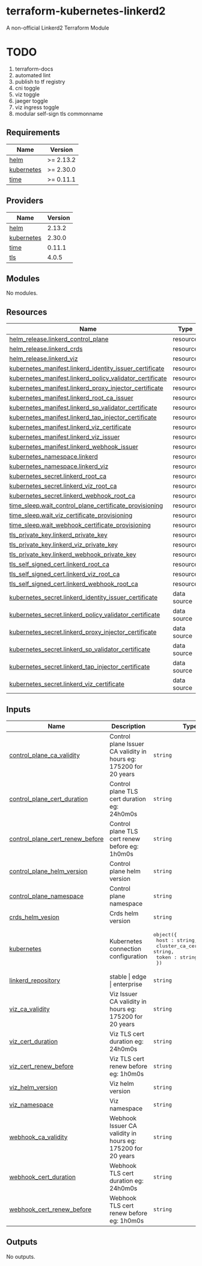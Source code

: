 # terraform-kubernetes-linkerd2
A non-official Linkerd2 Terraform Module


# TODO
1. terraform-docs
2. automated lint
3. publish to tf registry
4. cni toggle
5. viz toggle
6. jaeger toggle
7. viz ingress toggle
8. modular self-sign tls commonname
<!-- BEGIN_TF_DOCS -->
## Requirements

| Name | Version |
|------|---------|
| <a name="requirement_helm"></a> [helm](#requirement\_helm) | >= 2.13.2 |
| <a name="requirement_kubernetes"></a> [kubernetes](#requirement\_kubernetes) | >= 2.30.0 |
| <a name="requirement_time"></a> [time](#requirement\_time) | >= 0.11.1 |

## Providers

| Name | Version |
|------|---------|
| <a name="provider_helm"></a> [helm](#provider\_helm) | 2.13.2 |
| <a name="provider_kubernetes"></a> [kubernetes](#provider\_kubernetes) | 2.30.0 |
| <a name="provider_time"></a> [time](#provider\_time) | 0.11.1 |
| <a name="provider_tls"></a> [tls](#provider\_tls) | 4.0.5 |

## Modules

No modules.

## Resources

| Name | Type |
|------|------|
| [helm_release.linkerd_control_plane](https://registry.terraform.io/providers/hashicorp/helm/latest/docs/resources/release) | resource |
| [helm_release.linkerd_crds](https://registry.terraform.io/providers/hashicorp/helm/latest/docs/resources/release) | resource |
| [helm_release.linkerd_viz](https://registry.terraform.io/providers/hashicorp/helm/latest/docs/resources/release) | resource |
| [kubernetes_manifest.linkerd_identity_issuer_certificate](https://registry.terraform.io/providers/hashicorp/kubernetes/latest/docs/resources/manifest) | resource |
| [kubernetes_manifest.linkerd_policy_validator_certificate](https://registry.terraform.io/providers/hashicorp/kubernetes/latest/docs/resources/manifest) | resource |
| [kubernetes_manifest.linkerd_proxy_injector_certificate](https://registry.terraform.io/providers/hashicorp/kubernetes/latest/docs/resources/manifest) | resource |
| [kubernetes_manifest.linkerd_root_ca_issuer](https://registry.terraform.io/providers/hashicorp/kubernetes/latest/docs/resources/manifest) | resource |
| [kubernetes_manifest.linkerd_sp_validator_certificate](https://registry.terraform.io/providers/hashicorp/kubernetes/latest/docs/resources/manifest) | resource |
| [kubernetes_manifest.linkerd_tap_injector_certificate](https://registry.terraform.io/providers/hashicorp/kubernetes/latest/docs/resources/manifest) | resource |
| [kubernetes_manifest.linkerd_viz_certificate](https://registry.terraform.io/providers/hashicorp/kubernetes/latest/docs/resources/manifest) | resource |
| [kubernetes_manifest.linkerd_viz_issuer](https://registry.terraform.io/providers/hashicorp/kubernetes/latest/docs/resources/manifest) | resource |
| [kubernetes_manifest.linkerd_webhook_issuer](https://registry.terraform.io/providers/hashicorp/kubernetes/latest/docs/resources/manifest) | resource |
| [kubernetes_namespace.linkerd](https://registry.terraform.io/providers/hashicorp/kubernetes/latest/docs/resources/namespace) | resource |
| [kubernetes_namespace.linkerd_viz](https://registry.terraform.io/providers/hashicorp/kubernetes/latest/docs/resources/namespace) | resource |
| [kubernetes_secret.linkerd_root_ca](https://registry.terraform.io/providers/hashicorp/kubernetes/latest/docs/resources/secret) | resource |
| [kubernetes_secret.linkerd_viz_root_ca](https://registry.terraform.io/providers/hashicorp/kubernetes/latest/docs/resources/secret) | resource |
| [kubernetes_secret.linkerd_webhook_root_ca](https://registry.terraform.io/providers/hashicorp/kubernetes/latest/docs/resources/secret) | resource |
| [time_sleep.wait_control_plane_certificate_provisioning](https://registry.terraform.io/providers/hashicorp/time/latest/docs/resources/sleep) | resource |
| [time_sleep.wait_viz_certificate_provisioning](https://registry.terraform.io/providers/hashicorp/time/latest/docs/resources/sleep) | resource |
| [time_sleep.wait_webhook_certificate_provisioning](https://registry.terraform.io/providers/hashicorp/time/latest/docs/resources/sleep) | resource |
| [tls_private_key.linkerd_private_key](https://registry.terraform.io/providers/hashicorp/tls/latest/docs/resources/private_key) | resource |
| [tls_private_key.linkerd_viz_private_key](https://registry.terraform.io/providers/hashicorp/tls/latest/docs/resources/private_key) | resource |
| [tls_private_key.linkerd_webhook_private_key](https://registry.terraform.io/providers/hashicorp/tls/latest/docs/resources/private_key) | resource |
| [tls_self_signed_cert.linkerd_root_ca](https://registry.terraform.io/providers/hashicorp/tls/latest/docs/resources/self_signed_cert) | resource |
| [tls_self_signed_cert.linkerd_viz_root_ca](https://registry.terraform.io/providers/hashicorp/tls/latest/docs/resources/self_signed_cert) | resource |
| [tls_self_signed_cert.linkerd_webhook_root_ca](https://registry.terraform.io/providers/hashicorp/tls/latest/docs/resources/self_signed_cert) | resource |
| [kubernetes_secret.linkerd_identity_issuer_certificate](https://registry.terraform.io/providers/hashicorp/kubernetes/latest/docs/data-sources/secret) | data source |
| [kubernetes_secret.linkerd_policy_validator_certificate](https://registry.terraform.io/providers/hashicorp/kubernetes/latest/docs/data-sources/secret) | data source |
| [kubernetes_secret.linkerd_proxy_injector_certificate](https://registry.terraform.io/providers/hashicorp/kubernetes/latest/docs/data-sources/secret) | data source |
| [kubernetes_secret.linkerd_sp_validator_certificate](https://registry.terraform.io/providers/hashicorp/kubernetes/latest/docs/data-sources/secret) | data source |
| [kubernetes_secret.linkerd_tap_injector_certificate](https://registry.terraform.io/providers/hashicorp/kubernetes/latest/docs/data-sources/secret) | data source |
| [kubernetes_secret.linkerd_viz_certificate](https://registry.terraform.io/providers/hashicorp/kubernetes/latest/docs/data-sources/secret) | data source |

## Inputs

| Name | Description | Type | Default | Required |
|------|-------------|------|---------|:--------:|
| <a name="input_control_plane_ca_validity"></a> [control\_plane\_ca\_validity](#input\_control\_plane\_ca\_validity) | Control plane Issuer CA validity in hours eg: 175200 for 20 years | `string` | `"175200"` | no |
| <a name="input_control_plane_cert_duration"></a> [control\_plane\_cert\_duration](#input\_control\_plane\_cert\_duration) | Control plane TLS cert duration eg: 24h0m0s | `string` | `"72h0m0s"` | no |
| <a name="input_control_plane_cert_renew_before"></a> [control\_plane\_cert\_renew\_before](#input\_control\_plane\_cert\_renew\_before) | Control plane TLS cert renew before eg: 1h0m0s | `string` | `"24h0m0s"` | no |
| <a name="input_control_plane_helm_version"></a> [control\_plane\_helm\_version](#input\_control\_plane\_helm\_version) | Control plane helm version | `string` | `"1.16.11"` | no |
| <a name="input_control_plane_namespace"></a> [control\_plane\_namespace](#input\_control\_plane\_namespace) | Control plane namespace | `string` | `"linkerd"` | no |
| <a name="input_crds_helm_vesion"></a> [crds\_helm\_vesion](#input\_crds\_helm\_vesion) | Crds helm version | `string` | `"1.8.0"` | no |
| <a name="input_kubernetes"></a> [kubernetes](#input\_kubernetes) | Kubernetes connection configuration | <pre>object({<br>    host : string,<br>    cluster_ca_certificate : string,<br>    token : string,<br>  })</pre> | n/a | yes |
| <a name="input_linkerd_repository"></a> [linkerd\_repository](#input\_linkerd\_repository) | stable \| edge \| enterprise | `string` | `"stable"` | no |
| <a name="input_viz_ca_validity"></a> [viz\_ca\_validity](#input\_viz\_ca\_validity) | Viz Issuer CA validity in hours eg: 175200 for 20 years | `string` | `"175200"` | no |
| <a name="input_viz_cert_duration"></a> [viz\_cert\_duration](#input\_viz\_cert\_duration) | Viz TLS cert duration eg: 24h0m0s | `string` | `"48h0m0s"` | no |
| <a name="input_viz_cert_renew_before"></a> [viz\_cert\_renew\_before](#input\_viz\_cert\_renew\_before) | Viz TLS cert renew before eg: 1h0m0s | `string` | `"24h0m0s"` | no |
| <a name="input_viz_helm_version"></a> [viz\_helm\_version](#input\_viz\_helm\_version) | Viz helm version | `string` | `"30.12.11"` | no |
| <a name="input_viz_namespace"></a> [viz\_namespace](#input\_viz\_namespace) | Viz namespace | `string` | `"linkerd-viz"` | no |
| <a name="input_webhook_ca_validity"></a> [webhook\_ca\_validity](#input\_webhook\_ca\_validity) | Webhook Issuer CA validity in hours eg: 175200 for 20 years | `string` | `"175200"` | no |
| <a name="input_webhook_cert_duration"></a> [webhook\_cert\_duration](#input\_webhook\_cert\_duration) | Webhook TLS cert duration eg: 24h0m0s | `string` | `"48h0m0s"` | no |
| <a name="input_webhook_cert_renew_before"></a> [webhook\_cert\_renew\_before](#input\_webhook\_cert\_renew\_before) | Webhook TLS cert renew before eg: 1h0m0s | `string` | `"24h0m0s"` | no |

## Outputs

No outputs.
<!-- END_TF_DOCS -->